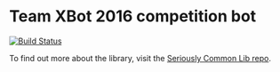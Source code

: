 # Team XBot 2016 competition bot 
[![Build Status](https://travis-ci.org/Team488/TeamXbot2016.svg?branch=master)](https://travis-ci.org/Team488/TeamXbot2016)

To find out more about the library, visit the [Seriously Common Lib repo](https://github.com/Team488/SeriouslyCommonLib).


